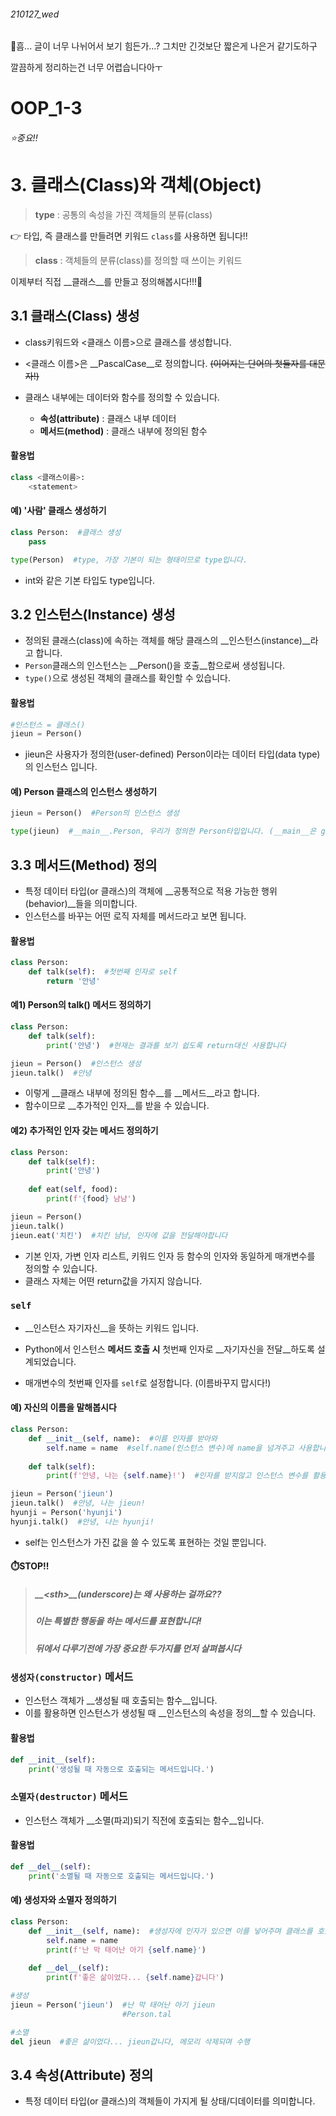 ###### 210127_wed



:thinking:흠... 글이 너무 나뉘어서 보기 힘든가...? 그치만 긴것보단 짧은게 나은거 같기도하구

깔끔하게 정리하는건 너무 어렵습니다아ㅜ



# OOP_1-3



######  :star:중요!!

# 3. 클래스(Class)와 객체(Object)

> __type__ : 공통의 속성을 가진 객체들의 분류(class)

:point_right: 타입, 즉 클래스를 만들려면 키워드 `class`를 사용하면 됩니다!!

> __class__ : 객체들의 분류(class)를 정의할 때 쓰이는 키워드



이제부터 직접 __클래스__를 만들고 정의해봅시다!!!:raised_hands:

## 3.1 클래스(Class) 생성

- class키워드와 <클래스 이름>으로 클래스를 생성합니다.

- <클래스 이름>은 __PascalCase__로 정의합니다. ~~(이어지는 단어의 첫들자를 대문자!)~~

- 클래스 내부에는 데이터와 함수를 정의할 수 있습니다.

  - __속성(attribute)__ : 클래스 내부 데이터
  - __메서드(method)__ : 클래스 내부에 정의된 함수


#### 활용법

```python
class <클래스이름>:
    <statement>
```

#### 예) '사람' 클래스 생성하기

```python
class Person:  #클래스 생성
    pass
```

```python
type(Person)  #type, 가장 기본이 되는 형태이므로 type입니다.
```

- int와 같은 기본 타입도 type입니다.




## 3.2 인스턴스(Instance) 생성

- 정의된 클래스(class)에 속하는 객체를 해당 클래스의 __인스턴스(instance)__라고 합니다.
- `Person`클래스의 인스턴스는 __Person()을 호출__함으로써 생성됩니다.
- `type()`으로 생성된 객체의 클래스를 확인할 수 있습니다.

#### 활용법

```python
#인스턴스 = 클래스()
jieun = Person()
```

- jieun은 사용자가 정의한(user-defined) Person이라는 데이터 타입(data type)의 인스턴스 입니다.

#### 예) Person 클래스의 인스턴스 생성하기

```python
jieun = Person()  #Person의 인스턴스 생성
```

```python
type(jieun)  #__main__.Person, 우리가 정의한 Person타입입니다. (__main__은 global scope로 보세요)
```



## 3.3 메서드(Method) 정의

- 특정 데이터 타입(or 클래스)의 객체에 __공통적으로 적용 가능한 행위(behavior)__들을 의미합니다.
- 인스턴스를 바꾸는 어떤 로직 자체를 메서드라고 보면 됩니다.

#### 활용법

```python
class Person:
    def talk(self):  #첫번째 인자로 self
        return '안녕'
```

#### 예1) Person의 talk() 메서드 정의하기

```python
class Person:
    def talk(self):
        print('안녕')  #현재는 결과를 보기 쉽도록 return대신 사용합니다

jieun = Person()  #인스턴스 생성
jieun.talk()  #안녕
```

- 이렇게 __클래스 내부에 정의된 함수__를 __메서드__라고 합니다.
- 함수이므로 __추가적인 인자__를 받을 수 있습니다.

#### 예2) 추가적인 인자 갖는 메서드 정의하기

```python
class Person:
    def talk(self):
        print('안녕')
        
    def eat(self, food):
        print(f'{food} 냠냠')

jieun = Person()
jieun.talk()
jieun.eat('치킨')  #치킨 냠냠, 인자에 값을 전달해야합니다
```

- 기본 인자, 가변 인자 리스트, 키워드 인자 등 함수의 인자와 동일하게 매개변수를 정의할 수 있습니다.
- 클래스 자체는 어떤 return값을 가지지 않습니다.



### `self`

- __인스턴스 자기자신__을 뜻하는 키워드 입니다.
- Python에서 인스턴스 __메서드 호출 시__ 첫번째 인자로 __자기자신을 전달__하도록 설계되었습니다.

- 매개변수의 첫번째 인자를 `self`로 설정합니다. (이름바꾸지 맙시다!)

#### 예) 자신의 이름을 말해봅시다

```python
class Person:
    def __init__(self, name):  #이름 인자를 받아와
        self.name = name  #self.name(인스턴스 변수)에 name을 넘겨주고 사용합니다
    
    def talk(self):
        print(f'안녕, 나는 {self.name}!')  #인자를 받지않고 인스턴스 변수를 활용합니다
```

```python
jieun = Person('jieun')
jieun.talk()  #안녕, 나는 jieun!
hyunji = Person('hyunji')
hyunji.talk()  #안녕, 나는 hyunji!
```

- self는 인스턴스가 가진 값을 쓸 수 있도록 표현하는 것일 뿐입니다.



#### :stopwatch:STOP!!

> ##### \_\_\<sth>__(underscore)는 왜 사용하는 걸까요?? 
>
> ##### 이는 특별한 행동을 하는 메서드를 표현합니다! 
>
> ##### 뒤에서 다루기전에 가장 중요한 두가지를 먼저 살펴봅시다



### `생성자(constructor)` 메서드

- 인스턴스 객체가 __생성될 때 호출되는 함수__입니다.
- 이를 활용하면 인스턴스가 생성될 때 __인스턴스의 속성을 정의__할 수 있습니다.

#### 활용법

```python
def __init__(self):
    print('생성될 때 자동으로 호출되는 메서드입니다.')
```



### `소멸자(destructor)` 메서드

- 인스턴스 객체가 __소멸(파괴)되기 직전에 호출되는 함수__입니다.

#### 활용법

```python
def __del__(self):
    print('소멸될 때 자동으로 호출되는 메서드입니다.')
```



#### 예) 생성자와 소멸자 정의하기

```python
class Person:
    def __init__(self, name):  #생성자에 인자가 있으면 이를 넣어주며 클래스를 호출해야합니다
        self.name = name
        print(f'난 막 태어난 아기 {self.name}')
        
    def __del__(self):
        print(f'좋은 삶이었다... {self.name}갑니다')
```

```python
#생성
jieun = Person('jieun')  #난 막 태어난 아기 jieun
						 #Person.tal
```

```python
#소멸
del jieun  #좋은 삶이었다... jieun갑니다, 메모리 삭제되며 수행
```





## 3.4 속성(Attribute) 정의

- 특정 데이터 타입(or 클래스)의 객체들이 가지게 될 상태/디데이터를 의미합니다.

